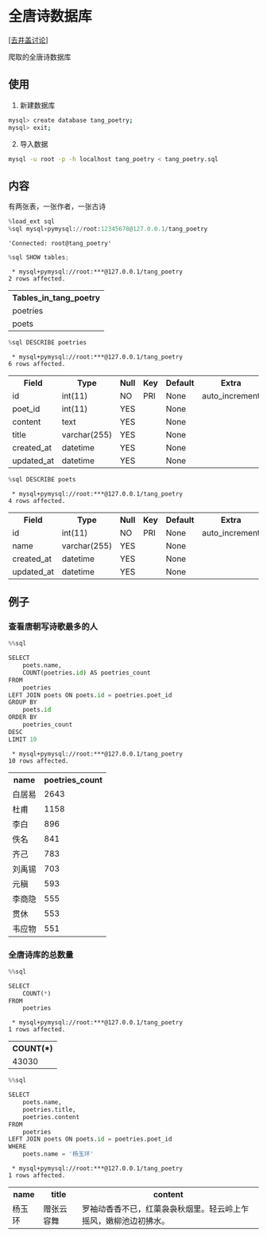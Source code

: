 
# 全唐诗数据库

[[去井盖讨论]](https://jg.17173.com/i/Cvo0xz0o/servers/18/channels/72)

爬取的全唐诗数据库

## 使用

1. 新建数据库

```bash
mysql> create database tang_poetry;
mysql> exit;
```

2. 导入数据

```bash
mysql -u root -p -h localhost tang_poetry < tang_poetry.sql
```

## 内容

有两张表，一张作者，一张古诗


```python
%load_ext sql
%sql mysql+pymysql://root:12345678@127.0.0.1/tang_poetry
```




    'Connected: root@tang_poetry'




```python
%sql SHOW tables;
```

     * mysql+pymysql://root:***@127.0.0.1/tang_poetry
    2 rows affected.





<table>
    <tr>
        <th>Tables_in_tang_poetry</th>
    </tr>
    <tr>
        <td>poetries</td>
    </tr>
    <tr>
        <td>poets</td>
    </tr>
</table>




```python
%sql DESCRIBE poetries
```

     * mysql+pymysql://root:***@127.0.0.1/tang_poetry
    6 rows affected.





<table>
    <tr>
        <th>Field</th>
        <th>Type</th>
        <th>Null</th>
        <th>Key</th>
        <th>Default</th>
        <th>Extra</th>
    </tr>
    <tr>
        <td>id</td>
        <td>int(11)</td>
        <td>NO</td>
        <td>PRI</td>
        <td>None</td>
        <td>auto_increment</td>
    </tr>
    <tr>
        <td>poet_id</td>
        <td>int(11)</td>
        <td>YES</td>
        <td></td>
        <td>None</td>
        <td></td>
    </tr>
    <tr>
        <td>content</td>
        <td>text</td>
        <td>YES</td>
        <td></td>
        <td>None</td>
        <td></td>
    </tr>
    <tr>
        <td>title</td>
        <td>varchar(255)</td>
        <td>YES</td>
        <td></td>
        <td>None</td>
        <td></td>
    </tr>
    <tr>
        <td>created_at</td>
        <td>datetime</td>
        <td>YES</td>
        <td></td>
        <td>None</td>
        <td></td>
    </tr>
    <tr>
        <td>updated_at</td>
        <td>datetime</td>
        <td>YES</td>
        <td></td>
        <td>None</td>
        <td></td>
    </tr>
</table>




```python
%sql DESCRIBE poets
```

     * mysql+pymysql://root:***@127.0.0.1/tang_poetry
    4 rows affected.





<table>
    <tr>
        <th>Field</th>
        <th>Type</th>
        <th>Null</th>
        <th>Key</th>
        <th>Default</th>
        <th>Extra</th>
    </tr>
    <tr>
        <td>id</td>
        <td>int(11)</td>
        <td>NO</td>
        <td>PRI</td>
        <td>None</td>
        <td>auto_increment</td>
    </tr>
    <tr>
        <td>name</td>
        <td>varchar(255)</td>
        <td>YES</td>
        <td></td>
        <td>None</td>
        <td></td>
    </tr>
    <tr>
        <td>created_at</td>
        <td>datetime</td>
        <td>YES</td>
        <td></td>
        <td>None</td>
        <td></td>
    </tr>
    <tr>
        <td>updated_at</td>
        <td>datetime</td>
        <td>YES</td>
        <td></td>
        <td>None</td>
        <td></td>
    </tr>
</table>



## 例子

### 查看唐朝写诗歌最多的人


```python
%%sql

SELECT
    poets.name,
    COUNT(poetries.id) AS poetries_count
FROM
    poetries
LEFT JOIN poets ON poets.id = poetries.poet_id
GROUP BY
    poets.id
ORDER BY
    poetries_count
DESC
LIMIT 10
```

     * mysql+pymysql://root:***@127.0.0.1/tang_poetry
    10 rows affected.





<table>
    <tr>
        <th>name</th>
        <th>poetries_count</th>
    </tr>
    <tr>
        <td>白居易</td>
        <td>2643</td>
    </tr>
    <tr>
        <td>杜甫</td>
        <td>1158</td>
    </tr>
    <tr>
        <td>李白</td>
        <td>896</td>
    </tr>
    <tr>
        <td>佚名</td>
        <td>841</td>
    </tr>
    <tr>
        <td>齐己</td>
        <td>783</td>
    </tr>
    <tr>
        <td>刘禹锡</td>
        <td>703</td>
    </tr>
    <tr>
        <td>元稹</td>
        <td>593</td>
    </tr>
    <tr>
        <td>李商隐</td>
        <td>555</td>
    </tr>
    <tr>
        <td>贯休</td>
        <td>553</td>
    </tr>
    <tr>
        <td>韦应物</td>
        <td>551</td>
    </tr>
</table>



### 全唐诗库的总数量


```python
%%sql 

SELECT
    COUNT(*)
FROM
    poetries
```

     * mysql+pymysql://root:***@127.0.0.1/tang_poetry
    1 rows affected.





<table>
    <tr>
        <th>COUNT(*)</th>
    </tr>
    <tr>
        <td>43030</td>
    </tr>
</table>




```python
%%sql

SELECT
    poets.name,
    poetries.title,
    poetries.content
FROM
    poetries
LEFT JOIN poets ON poets.id = poetries.poet_id
WHERE
    poets.name = '杨玉环'
```

     * mysql+pymysql://root:***@127.0.0.1/tang_poetry
    1 rows affected.





<table>
    <tr>
        <th>name</th>
        <th>title</th>
        <th>content</th>
    </tr>
    <tr>
        <td>杨玉环</td>
        <td>赠张云容舞</td>
        <td>罗袖动香香不已，红蕖袅袅秋烟里。轻云岭上乍摇风，嫩柳池边初拂水。</td>
    </tr>
</table>


